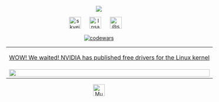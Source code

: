 <div align="center">
 
 <p align="center">
    <a href="https://github.com/Skyejk/"><img src="https://readme-typing-svg.herokuapp.com/?lines=Welcome_to_my_humble_home,wanderer.&font=Consolas%20Code&center=true&width=500&height=45&color=080&vCenter=true&size=20"></a>
  </p>

  <p align="center">
    <a href="https://vk.com/skyejk"><img width="32px" alt="skyejk" title="skyejk" src="https://github.com/Skyejk/Skyejk/blob/main/resources/vk.svg"></a>&#8287;&#8287;&#8287;&#8287;&#8287;
    <a href="https://discord.com/channels/999255160582832128"><img width="32px" alt="Insane#4737" title="Insane#4737" src="https://github.com/Skyejk/Skyejk/blob/main/resources/discord.svg"></a>&#8287;&#8287;&#8287;&#8287;&#8287;
    <a href="https://t.me/skyejk"><img width="32px" alt="@skyejk" title="@skyejk" src="https://github.com/Skyejk/Skyejk/blob/main/resources/telegram.svg"></a>&#8287;&#8287;&#8287;&#8287;&#8287;
  </p>

[![codewars](https://www.codewars.com/users/Skyejk/badges/large)](https://www.codewars.com/users/Skyejk)


<table width="100%" style="width: max-content;">
 <tbody width="100%">
  <tr>
   <td>
    <p align="center"><a href="https://www.linux.org.ru/news/hardware/16866420">WOW! We waited! NVIDIA has published free drivers for the Linux kernel</a></p>
   </td>
  </tr>
  <tr>
   <td>
    <img src="https://github.com/Skyejk/Skyejk/blob/main/resources/dance.gif" width="100%" height="100%"></img>
   </td>
  </tr>
 </tbody>
</table>
<p align="center">
 <a href="https://musicforprogramming.net/latest/">
  <img width="32px" alt="Music" title="Music" src="https://github.com/Skyejk/Skyejk/blob/main/resources/music.svg"
 </a>
</p>
